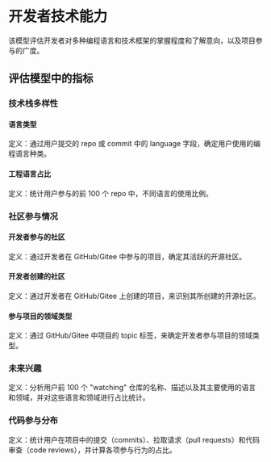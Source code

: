 # 开发者技术能⼒

该模型评估开发者对多种编程语⾔和技术框架的掌握程度和了解意向，以及项⽬参与的⼴度。

## 评估模型中的指标

### 技术栈多样性

#### 语⾔类型

定义：通过⽤户提交的 repo 或 commit 中的 language 字段，确定⽤户使⽤的编程语⾔种类。

#### ⼯程语⾔占⽐

定义：统计⽤户参与的前 100 个 repo 中，不同语⾔的使⽤⽐例。

### 社区参与情况

#### 开发者参与的社区

定义：通过开发者在 GitHub/Gitee 中参与的项⽬，确定其活跃的开源社区。

#### 开发者创建的社区

定义：通过开发者在 GitHub/Gitee 上创建的项⽬，来识别其所创建的开源社区。

#### 参与项⽬的领域类型

定义：通过 GitHub/Gitee 中项⽬的 topic 标签，来确定开发者参与项⽬的领域类型。

### 未来兴趣

定义：分析⽤户前 100 个 "watching" 仓库的名称、描述以及其主要使⽤的语⾔和领域，并对这些语⾔和领域进⾏占⽐统计。

### 代码参与分布

定义：统计⽤户在项⽬中的提交（commits）、拉取请求（pull requests）和代码审查（code reviews），并计算各项参与⾏为的占⽐。
